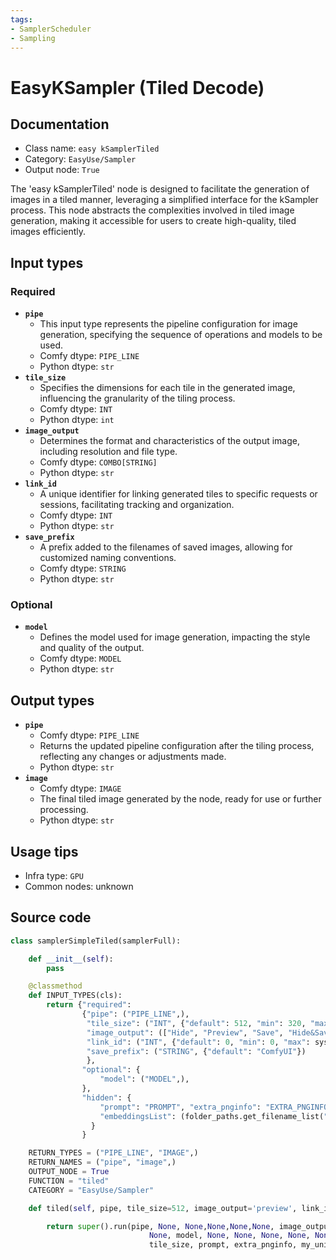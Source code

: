 ```yaml
---
tags:
- SamplerScheduler
- Sampling
---
```


# EasyKSampler (Tiled Decode)
## Documentation
- Class name: `easy kSamplerTiled`
- Category: `EasyUse/Sampler`
- Output node: `True`

The 'easy kSamplerTiled' node is designed to facilitate the generation of images in a tiled manner, leveraging a simplified interface for the kSampler process. This node abstracts the complexities involved in tiled image generation, making it accessible for users to create high-quality, tiled images efficiently.
## Input types
### Required
- **`pipe`**
    - This input type represents the pipeline configuration for image generation, specifying the sequence of operations and models to be used.
    - Comfy dtype: `PIPE_LINE`
    - Python dtype: `str`
- **`tile_size`**
    - Specifies the dimensions for each tile in the generated image, influencing the granularity of the tiling process.
    - Comfy dtype: `INT`
    - Python dtype: `int`
- **`image_output`**
    - Determines the format and characteristics of the output image, including resolution and file type.
    - Comfy dtype: `COMBO[STRING]`
    - Python dtype: `str`
- **`link_id`**
    - A unique identifier for linking generated tiles to specific requests or sessions, facilitating tracking and organization.
    - Comfy dtype: `INT`
    - Python dtype: `str`
- **`save_prefix`**
    - A prefix added to the filenames of saved images, allowing for customized naming conventions.
    - Comfy dtype: `STRING`
    - Python dtype: `str`
### Optional
- **`model`**
    - Defines the model used for image generation, impacting the style and quality of the output.
    - Comfy dtype: `MODEL`
    - Python dtype: `str`
## Output types
- **`pipe`**
    - Comfy dtype: `PIPE_LINE`
    - Returns the updated pipeline configuration after the tiling process, reflecting any changes or adjustments made.
    - Python dtype: `str`
- **`image`**
    - Comfy dtype: `IMAGE`
    - The final tiled image generated by the node, ready for use or further processing.
    - Python dtype: `str`
## Usage tips
- Infra type: `GPU`
- Common nodes: unknown


## Source code
```python
class samplerSimpleTiled(samplerFull):

    def __init__(self):
        pass

    @classmethod
    def INPUT_TYPES(cls):
        return {"required":
                {"pipe": ("PIPE_LINE",),
                 "tile_size": ("INT", {"default": 512, "min": 320, "max": 4096, "step": 64}),
                 "image_output": (["Hide", "Preview", "Save", "Hide&Save", "Sender", "Sender&Save"],{"default": "Preview"}),
                 "link_id": ("INT", {"default": 0, "min": 0, "max": sys.maxsize, "step": 1}),
                 "save_prefix": ("STRING", {"default": "ComfyUI"})
                 },
                "optional": {
                    "model": ("MODEL",),
                },
                "hidden": {
                    "prompt": "PROMPT", "extra_pnginfo": "EXTRA_PNGINFO", "my_unique_id": "UNIQUE_ID",
                    "embeddingsList": (folder_paths.get_filename_list("embeddings"),)
                  }
                }

    RETURN_TYPES = ("PIPE_LINE", "IMAGE",)
    RETURN_NAMES = ("pipe", "image",)
    OUTPUT_NODE = True
    FUNCTION = "tiled"
    CATEGORY = "EasyUse/Sampler"

    def tiled(self, pipe, tile_size=512, image_output='preview', link_id=0, save_prefix='ComfyUI', model=None, prompt=None, extra_pnginfo=None, my_unique_id=None, force_full_denoise=False, disable_noise=False):

        return super().run(pipe, None, None,None,None,None, image_output, link_id, save_prefix,
                               None, model, None, None, None, None, None, None,
                               tile_size, prompt, extra_pnginfo, my_unique_id, force_full_denoise, disable_noise)

```

